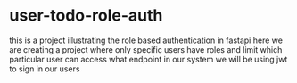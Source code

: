 # user-todo-role-auth
this is a project illustrating the role based authentication in fastapi
here we are creating a project where only specific users have roles and limit which particular user can access what endpoint in our system
we will be using jwt to sign in our users
